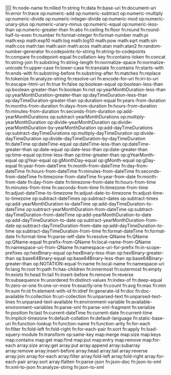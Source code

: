 ||||
fn:node-name
fn:nilled
fn:string
fn:data
fn:base-uri
fn:document-uri
fn:error
fn:trace
op:numeric-add
op:numeric-subtract
op:numeric-multiply
op:numeric-divide
op:numeric-integer-divide
op:numeric-mod
op:numeric-unary-plus
op:numeric-unary-minus
op:numeric-equal
op:numeric-less-than
op:numeric-greater-than
fn:abs
fn:ceiling
fn:floor
fn:round
fn:round-half-to-even
fn:number
fn:format-integer
fn:format-number
math:pi
math:exp
math:exp10
math:log
math:log10
math:pow
math:sqrt
math:sin
math:cos
math:tan
math:asin
math:acos
math:atan
math:atan2
fn:random-number-generator
fn:codepoints-to-string
fn:string-to-codepoints
fn:compare
fn:codepoint-equal
fn:collation-key
fn:contains-token
fn:concat
fn:string-join
fn:substring
fn:string-length
fn:normalize-space
fn:normalize-unicode
fn:upper-case
fn:lower-case
fn:translate
fn:contains
fn:starts-with
fn:ends-with
fn:substring-before
fn:substring-after
fn:matches
fn:replace
fn:tokenize
fn:analyze-string
fn:resolve-uri
fn:encode-for-uri
fn:iri-to-uri
fn:escape-html-uri
fn:true
fn:false
op:boolean-equal
op:boolean-less-than
op:boolean-greater-than
fn:boolean
fn:not
op:yearMonthDuration-less-than
op:yearMonthDuration-greater-than
op:dayTimeDuration-less-than
op:dayTimeDuration-greater-than
op:duration-equal
fn:years-from-duration
fn:months-from-duration
fn:days-from-duration
fn:hours-from-duration
fn:minutes-from-duration
fn:seconds-from-duration
op:add-yearMonthDurations
op:subtract-yearMonthDurations
op:multiply-yearMonthDuration
op:divide-yearMonthDuration
op:divide-yearMonthDuration-by-yearMonthDuration
op:add-dayTimeDurations
op:subtract-dayTimeDurations
op:multiply-dayTimeDuration
op:divide-dayTimeDuration
op:divide-dayTimeDuration-by-dayTimeDuration
fn:dateTime
op:dateTime-equal
op:dateTime-less-than
op:dateTime-greater-than
op:date-equal
op:date-less-than
op:date-greater-than
op:time-equal
op:time-less-than
op:time-greater-than
op:gYearMonth-equal
op:gYear-equal
op:gMonthDay-equal
op:gMonth-equal
op:gDay-equal
fn:year-from-dateTime
fn:month-from-dateTime
fn:day-from-dateTime
fn:hours-from-dateTime
fn:minutes-from-dateTime
fn:seconds-from-dateTime
fn:timezone-from-dateTime
fn:year-from-date
fn:month-from-date
fn:day-from-date
fn:timezone-from-date
fn:hours-from-time
fn:minutes-from-time
fn:seconds-from-time
fn:timezone-from-time
fn:adjust-dateTime-to-timezone
fn:adjust-date-to-timezone
fn:adjust-time-to-timezone
op:subtract-dateTimes
op:subtract-dates
op:subtract-times
op:add-yearMonthDuration-to-dateTime
op:add-dayTimeDuration-to-dateTime
op:subtract-yearMonthDuration-from-dateTime
op:subtract-dayTimeDuration-from-dateTime
op:add-yearMonthDuration-to-date
op:add-dayTimeDuration-to-date
op:subtract-yearMonthDuration-from-date
op:subtract-dayTimeDuration-from-date
op:add-dayTimeDuration-to-time
op:subtract-dayTimeDuration-from-time
fn:format-dateTime
fn:format-date
fn:format-time
fn:parse-ietf-date
fn:resolve-QName
fn:QName
op:QName-equal
fn:prefix-from-QName
fn:local-name-from-QName
fn:namespace-uri-from-QName
fn:namespace-uri-for-prefix
fn:in-scope-prefixes
op:hexBinary-equal
op:hexBinary-less-than
op:hexBinary-greater-than
op:base64Binary-equal
op:base64Binary-less-than
op:base64Binary-greater-than
op:NOTATION-equal
fn:name
fn:local-name
fn:namespace-uri
fn:lang
fn:root
fn:path
fn:has-children
fn:innermost
fn:outermost
fn:empty
fn:exists
fn:head
fn:tail
fn:insert-before
fn:remove
fn:reverse
fn:subsequence
fn:unordered
fn:distinct-values
fn:index-of
fn:deep-equal
fn:zero-or-one
fn:one-or-more
fn:exactly-one
fn:count
fn:avg
fn:max
fn:min
fn:sum
fn:id
fn:element-with-id
fn:idref
fn:generate-id
fn:doc
fn:doc-available
fn:collection
fn:uri-collection
fn:unparsed-text
fn:unparsed-text-lines
fn:unparsed-text-available
fn:environment-variable
fn:available-environment-variables
fn:parse-xml
fn:parse-xml-fragment
fn:serialize
fn:position
fn:last
fn:current-dateTime
fn:current-date
fn:current-time
fn:implicit-timezone
fn:default-collation
fn:default-language
fn:static-base-uri
fn:function-lookup
fn:function-name
fn:function-arity
fn:for-each
fn:filter
fn:fold-left
fn:fold-right
fn:for-each-pair
fn:sort
fn:apply
fn:load-xquery-module
fn:transform
op:same-key
map:merge
map:size
map:keys
map:contains
map:get
map:find
map:put
map:entry
map:remove
map:for-each
array:size
array:get
array:put
array:append
array:subarray
array:remove
array:insert-before
array:head
array:tail
array:reverse
array:join
array:for-each
array:filter
array:fold-left
array:fold-right
array:for-each-pair
array:sort
array:flatten
fn:parse-json
fn:json-doc
fn:json-to-xml
fn:xml-to-json
fn:analyze-string
fn:json-to-xml